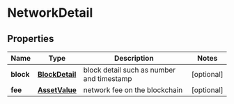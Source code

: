 

# NetworkDetail


## Properties

| Name | Type | Description | Notes |
|------------ | ------------- | ------------- | -------------|
|**block** | [**BlockDetail**](BlockDetail.md) | block detail such as number and timestamp |  [optional] |
|**fee** | [**AssetValue**](AssetValue.md) | network fee on the blockchain |  [optional] |



